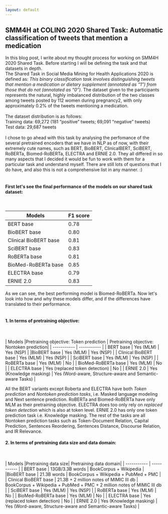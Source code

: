 ```yaml
---
layout: default
---
```


## SMM4H at COLING 2020 Shared Task: Automatic classification of tweets that mention a medication


In this blog post, I write about my thought process for working on SMM4H 2020 Shared Task. Before starting I will be defining the task and that datasets in depth.  <br>
The Shared Task in Social Media Mining for Health Applications 2020 is defined as: *This binary classification task involves distinguishing tweets that mention a medication or dietary supplement (annotated as “1”) from those that do not (annotated as “0”).*
The dataset given to the participants represents the natural, highly imbalanced distribution of the two classes among tweets posted by 112 women during pregnancy2, with only approximately 0.2% of the tweets mentioning a medication.<br> 
<br>
The dataset distribution is as follows:<br>
Training data: 69,272 (181 “positive” tweets; 69,091 “negative” tweets)<br>
Test data: 29,687 tweets<br>
<br>
I chose to go ahead with this task by analysing the perfomance of the several pretrained encoders that we have in NLP as of now, with their extremely cute names, such as BERT, BioBERT, ClinicalBERT, SciBERT, RoBERTa, Biomed-RoBERTa, ELECTRA and ERNIE 2.0. They all differed in so many aspects that I decided it would be fun to work with them for a particular task and understand myself. There are still lots of questions that I do have, and also this is not a comprehensive list in any manner. :)<br>
<br>
#### First let's see the final performance of the models on our shared task dataset:  
<br>

| Models    | F1 score |
| ----------- | ----------- |
| BERT base     |     0.78      |
|BioBERT base   |    0.80  |
| Clinical BioBERT base |   0.81     |
| SciBERT base |    0.83     |
| RoBERTa base   |    0.81    |
| BioMed-RoBERTa base   |  0.85     |
| ELECTRA base  |    0.79    |
| ERNIE 2.0  |     0.83      |

As we can see, the best performing model is Biomed-RoBERTa. 
Now let's look into how and why these models differ, and if the differences have translated to their performance.<br>
<br>
#### 1. In terms of pretraining objective: 
<br>

| Models    |Pretraining objective: Token prediction |  Pretraining objective: Nontoken prediction|
| ----------- | ----------- |
| BERT base     |    Yes (MLM)    |  Yes (NSP) |
|BioBERT base   |  Yes (MLM)  |    Yes (NSP)   |
| Clinical BioBERT base |  Yes (MLM)  |    Yes (NSP)   |
| SciBERT base |     Yes (MLM)  |    Yes (NSP)   |
| RoBERTa base   |      Yes (MLM)  |    No  |
| BioMed-RoBERTa base   |    Yes (MLM)  |    No  |
| ELECTRA base  |  Yes (replaced token detection)   |   No |
| ERNIE 2.0  |     Yes (Knowledge masking)    |  Yes (Word-aware, Structure-aware and Semantic-aware Tasks) |

All the BERT variants except Roberta and ELECTRA have both *Token prediction* and *Nontoken prediction tasks*, i.e. Masked language modeling and Next sentence prediction. RoBERTa and Biomed-RoBERTa have only MLM as their pretraining objective. ELECTRA does too only rely on *replaced token detection* which is also at token level. ERNIE 2.0 has only one token prediction task i.e. Knowledge masking. The rest of the tasks are all Nontoken prediction tasks such as Token-Document Relation, Capital Prediction, Sentences Reordering, Sentences Distance, Discourse Relation, and IR Relevance. <br>
 #### 2. In terms of pretraining data size and data domain: 
 <br>
 
 | Models    |Pretraining data size|  Pretraining data domain|
| ----------- | ----------- |
| BERT base     |   13GB/3.3B words |  BookCorpus + Wikipedia |
|BioBERT base   |   21.3B words |    BookCorpus + Wikipedia + PubMed + PMC |
| Clinical BioBERT base |  21.3B + 2 million notes of MIMIC III db  |  BookCorpus + Wikipedia + PubMed + PMC  + 2 million notes of MIMIC III db     |
| SciBERT base |     Yes (MLM)  |    Yes (NSP)   |
| RoBERTa base   |      Yes (MLM)  |    No  |
| BioMed-RoBERTa base   |    Yes (MLM)  |    No  |
| ELECTRA base  |  Yes (replaced token detection)   |   No |
| ERNIE 2.0  |     Yes (Knowledge masking)    |  Yes (Word-aware, Structure-aware and Semantic-aware Tasks) |


